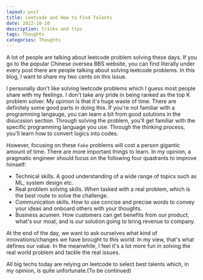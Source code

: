 ```yaml
---
layout: post
title: Leetcode and How to Find Talents
date: 2022-10-10
description: tricks and tips
tags: Thoughts
categories: Thoughts
---
```


A lot of people are talking about leetcode problem solving these days. If you go to the popular Chinese oversea BBS website, you can find literally under every post there are people talking about solving leetcode problems. In this blog, I want to share my two cents on this issue. 

I personally don't like solving leetcode problems which I guess most people share with my feelings. I don't take any pride in being ranked as the top K problem solver. My opinion is that it's huge waste of time. There are definitely some good parts in doing this. If you're not familiar with a programming langauge, you can learn a bit from good solutions in the disucssion section. Through solving the problem, you'll get familiar with the specific programming language you use. Through the thinking process, you'll learn how to convert logics into codes. 

However, focusing on these `Fake` problems will cost a person gigantic amount of time. There are more important things to learn. In my opinion, a pragmatic engineer should focus on the following four quadrants to improve himself:
- Technical skills. A good understanding of a wide range of topics such as ML, system design etc.
- Real problem solving skills. When tasked with a real problem, which is the best route to solve the challenge. 
- Communication skills. How to use concise and precise words to convey your ideas and onboard others with your thoughts. 
- Business acumen. How customers can get benefits from our product, what's our moat, and is our solution going to bring revenue to company. 

At the end of the day, we want to ask ourselves what kind of innovations/changes we have brought to this world. In my view, that's what defines our value. In the meanwhile, I feel it's a lot more fun in solving the real world problem and tackle the real issues. 


All big techs today are relying on leetcode to select best talents which, in my opinion, is quite unfortunate.(To be continued)







